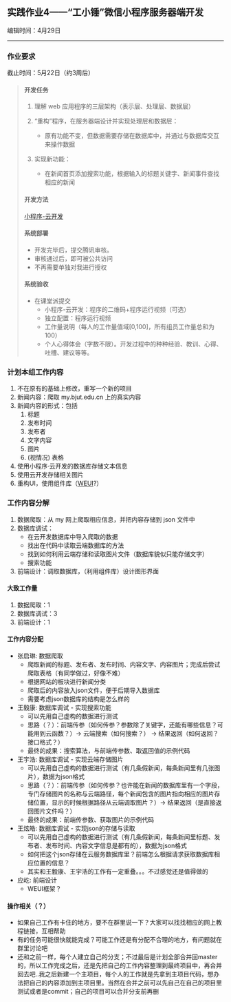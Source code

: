 ## 实践作业4——“工小锤”微信小程序服务器端开发

编辑时间：4月29日

---

### 作业要求

截止时间：5月22日（约3周后）

> #### 开发任务
> 
> 1. 理解 web 应用程序的三层架构（表示层、处理层、数据层）
> 
> 2. “重构”程序，在服务器端设计并实现处理层和数据层：  
>    - 原有功能不变，但数据需要存储在数据库中，并通过与数据库交互来操作数据
> 
> 3. 实现新功能：  
>    - 在新闻首页添加搜索功能，根据输入的标题关键字、新闻事件查找相应的新闻
> 
> #### 开发方法
> 
> [小程序-云开发](https://developers.weixin.qq.com/miniprogram/dev/wxcloud/basis/getting-started.html)
> 
> #### 系统部署
> 
> - 开发完毕后，提交腾讯审核。  
> - 审核通过后，即可被公共访问  
> - 不再需要单独对我进行授权  
> 
> #### 系统验收
> - 在课堂派提交  
>   - 小程序-云开发：程序的二维码+程序运行视频（可选）  
>   - 独立配置：程序运行视频  
>   - 工作量说明（每人的工作量值域[0,100]，所有组员工作量总和为 100）
>   - 个人心得体会（字数不限）。开发过程中的种种经验、教训、心得、吐槽、建议等等。

### 计划本组工作内容

1. 不在原有的基础上修改，重写一个新的项目
2. 新闻内容：爬取 my.bjut.edu.cn 上的真实内容
3. 新闻内容的形式：包括
   1. 标题
   2. 发布时间
   3. 发布者
   4. 文字内容
   5. 图片
   6. (视情况) 表格
4. 使用小程序·云开发的数据库存储文本信息
5. 使用云开发存储相关图片
6. 重构UI，使用组件库（[WEUI](https://developers.weixin.qq.com/miniprogram/design/#%E8%B5%84%E6%BA%90%E4%B8%8B%E8%BD%BD)?）

### 工作内容分解

1. 数据爬取：从 my 网上爬取相应信息，并把内容存储到 json 文件中
2. 数据库调试：
   - 在云开发数据库中导入爬取的数据
   - 找出在代码中读取云端数据库的方法
   - 找到如何利用云端存储和读取图片文件（数据库貌似只能存储文字）
   - 搜索功能
3. 前端设计：调取数据库，（利用组件库）设计图形界面

#### 大致工作量

1. 数据爬取：1
2. 数据库调试：3
3. 前端设计：1

#### 工作内容分配

- 张启琳: 数据爬取
  - 爬取新闻的标题、发布者、发布时间、内容文字、内容图片；完成后尝试爬取表格（有同学做过，好像不难）
  - 根据网站的板块进行新闻分类
  - 爬取后的内容放入json文件，便于后期导入数据库
  - 需要考虑json数据库的结构是怎么样的
- 王毅康: 数据库调试 - 实现搜索功能
  - 可以先用自己虚构的数据进行测试
  - 思路（？）：前端传参（如何传参？参数除了关键字，还能有哪些信息？可能用到云函数？）-> 云端搜索（如何搜索？） -> 结果返回（如何返回？接口格式？）
  - 最终的成果：搜索算法，与前端传参数、取返回值的示例代码
- 王宇浩: 数据库调试 - 实现云端存储图片
  - 可以先用自己虚构的数据进行测试（有几条假新闻，每条新闻里有几张图片），数据为json格式
  - 思路（？）：前端传参（如何传参？也许能在新闻的数据库里有一个字段，专门存储图片的名称与云端路径，每个新闻包含的图片指向相应的图片存储位置，显示的时候根据路径从云端调取图片？）-> 结果返回（是直接返回图片文件吗？）
  - 最终的成果：前端传参数、获取图片的示例代码
- 王炫皓: 数据库调试 - 实现json的存储与读取
  - 可以先用自己虚构的数据进行测试（有几条假新闻，每条新闻里标题、发布者、发布时间、内容文字信息是都有的），数据为json格式
  - 如何把这个json存储在云服务数据库里？前端怎么根据请求获取数据库相应位置的信息？
  - 其实和王毅康、王宇浩的工作有一定重叠。。。不过感觉还是值得做的
- 应屹: 前端设计
  - WEUI框架？

#### 操作相关（？）
- 如果自己工作有卡住的地方，要不在群里说一下？大家可以找找相应的网上教程链接，互相帮助
- 有的任务可能很快就能完成？可能工作还是有分配不合理的地方，有问题就在群里讨论吧
- 还和之前一样，每个人建立自己的分支；不过最后是计划全部合并回master的，所以工作完成之后，还是先把自己的工作内容整理到最终项目中，再合并回去吧..我之后新建一个主项目，每个人的工作就是先拿到主项目代码，想办法把自己的内容添加到主项目里。当然在合并之前可以先自己在自己的项目里测试或者是commit；自己的项目可以合并分支前再删
